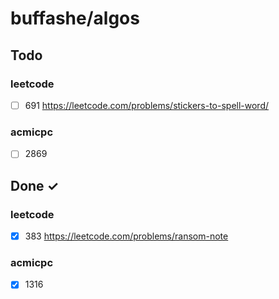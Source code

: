 # buffashe/algos

## Todo

### leetcode

- [ ] 691 https://leetcode.com/problems/stickers-to-spell-word/

### acmicpc

- [ ] 2869

## Done ✓

### leetcode

- [x] 383 https://leetcode.com/problems/ransom-note

### acmicpc

- [x] 1316


